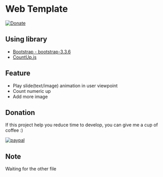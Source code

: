# Web Template
[![Donate](https://img.shields.io/badge/Donate-PayPal-green.svg)](https://www.paypal.com/cgi-bin/webscr?cmd=_s-xclick&hosted_button_id=A8YE92K9QM7NA)

## Using library
- [Bootstrap - bootstrap-3.3.6](http://getbootstrap.com/getting-started/)
- [CountUp.js](https://inorganik.github.io/countUp.js/)

## Feature

- Play slide(text/image) animation in user viewpoint
- Count numeric up
- Add more image 

## Donation
If this project help you reduce time to develop, you can give me a cup of coffee :) 

[![paypal](https://www.paypalobjects.com/en_US/i/btn/btn_donateCC_LG.gif)](https://www.paypal.com/cgi-bin/webscr?cmd=_s-xclick&hosted_button_id=A8YE92K9QM7NA)

## Note

Waiting for the other file
